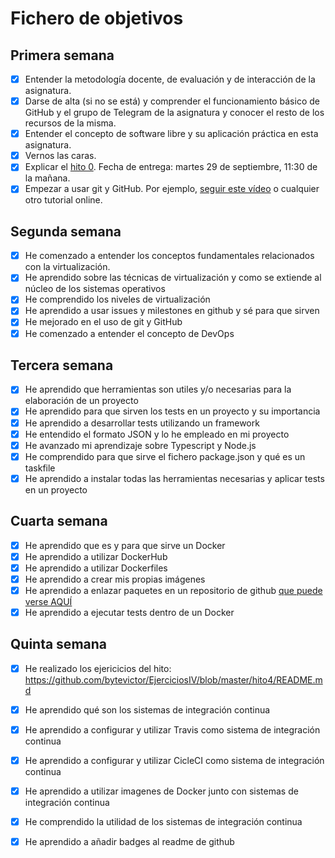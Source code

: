 # Fichero de objetivos

## Primera semana

- [x] Entender la metodología docente, de evaluación y de interacción de la asignatura.
- [x] Darse de alta (si no se está) y comprender el funcionamiento básico de GitHub y el grupo de Telegram de la asignatura y conocer el resto de los recursos de la misma.
- [x] Entender el concepto de software libre y su aplicación práctica en esta asignatura.
- [x] Vernos las caras.
- [x] Explicar el [hito 0](http://jj.github.io/IV/documentos/proyecto/0.Repositorio). Fecha de entrega: martes 29 de septiembre, 11:30 de la mañana.
- [x] Empezar a usar git y GitHub. Por ejemplo, [seguir este vídeo](https://www.youtube.com/watch?v=gmXyJI01qa8) o cualquier otro tutorial online.

## Segunda semana

- [x] He comenzado a entender los conceptos fundamentales relacionados con la virtualización.
- [x] He aprendido sobre las técnicas de virtualización y como se extiende al núcleo de los sistemas operativos
- [x] He comprendido los niveles de virtualización
- [x] He aprendido a usar issues y milestones en github y sé para que sirven
- [x] He mejorado en el uso de git y GitHub
- [x] He comenzado a entender el concepto de DevOps

## Tercera semana

- [x] He aprendido que herramientas son utiles y/o necesarias para la elaboración de un proyecto
- [x] He aprendido para que sirven los tests en un proyecto y su importancia
- [x] He aprendido a desarrollar tests utilizando un framework
- [x] He entendido el formato JSON y lo he empleado en mi proyecto
- [x] He avanzado mi aprendizaje sobre Typescript y Node.js
- [x] He comprendido para que sirve el fichero package.json y qué es un taskfile
- [x] He aprendido a instalar todas las herramientas necesarias y aplicar tests en un proyecto

## Cuarta semana

- [x] He aprendido que es y para que sirve un Docker
- [x] He aprendido a utilizar DockerHub
- [x] He aprendido a utilizar Dockerfiles
- [x] He aprendido a crear mis propias imágenes
- [x] He aprendido a enlazar paquetes en un repositorio de github [que puede verse AQUÍ](https://github.com/users/ByteVictor/packages/container/package/dockertests)
- [x] He aprendido a ejecutar tests dentro de un Docker

## Quinta semana

- [x] He realizado los ejericicios del hito: https://github.com/bytevictor/EjerciciosIV/blob/master/hito4/README.md
- [x] He aprendido qué son los sistemas de integración continua
- [x] He aprendido a configurar y utilizar Travis como sistema de integración continua
- [x] He aprendido a configurar y utilizar CicleCI como sistema de integración continua
- [x] He aprendido a utilizar imagenes de Docker junto con sistemas de integración continua
- [x] He comprendido la utilidad de los sistemas de integración continua
- [x] He aprendido a añadir badges al readme de github 

